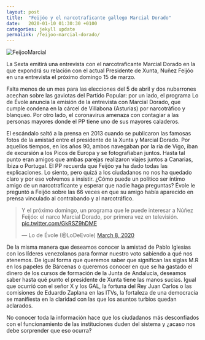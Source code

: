 ```yaml
---
layout: post
title:  "Feijóo y el narcotraficante gallego Marcial Dorado"
date:   2020-01-10 01:30:30 +0100
categories: jekyll update
permalink: /feijoo-marcial-dorado/
---
```


<img src="../assets/images/2020/02/20200210a1.jpg" alt="FeijooMarcial">

La Sexta emitirá una entrevista con el narcotraficante Marcial Dorado en la que expondrá su relación con el actual Presidente de Xunta, Nuñez Feijóo en una entrevista el próximo domingo 15 de marzo.

Falta menos de un mes para las elecciones del 5 de abril y dos nubarrones acechan sobre las gaviotas del Partido Popular: por un lado, el programa Lo de Évole anuncia la emisión de la entrevista con Marcial Dorado, que cumple condena en la cárcel de Villabona (Asturias) por narcotráfico y blanqueo. Por otro lado, el coronavirus amenaza con contagiar a las personas mayores donde el PP tiene uno de sus mayores caladeros.

El escándalo saltó a la prensa en 2013 cuando se publicaron las famosas fotos de la amistad entre el presidente de la Xunta y Marcial Dorado. Por aquellos tiempos, en los años 90, ambos navegaban por la ría de Vigo, iban de excursión a los Picos de Europa y se fotografiaban juntos. Hasta tal punto eran amigos que ambas parejas realizaron viajes juntos a Canarias, Ibiza o Portugal. El PP recuerda que Feijóo ya ha dado todas las explicaciones. Lo siento, pero quizá a los ciudadanos no nos ha quedado claro y por eso volvemos a insistir. ¿Cómo puede un político ser íntimo amigo de un narcotraficante y esperar que nadie haga preguntas? Évole le preguntó a Feijóo sobre las 66 veces en que su amigo había aparecido en prensa vinculado al contrabando y al narcotráfico.

<blockquote class="twitter-tweet"><p lang="es" dir="ltr">Y el próximo domingo, un programa que le puede interesar a Núñez Feijóo: el narco Marcial Dorado, por primera vez en televisión. <a href="https://t.co/GkRSZ9hDME">pic.twitter.com/GkRSZ9hDME</a></p>&mdash; Lo de Évole (@LoDeEvole) <a href="https://twitter.com/LoDeEvole/status/1236766293254160385?ref_src=twsrc%5Etfw">March 8, 2020</a></blockquote> <script async src="https://platform.twitter.com/widgets.js" charset="utf-8"></script>

De la misma manera que deseamos conocer la amistad de Pablo Iglesias con los líderes venezolanos para formar nuestro voto sabiendo a qué nos atenemos. De igual forma que queremos saber que significan las siglas M.R en los papeles de Bárcenas o queremos conocer en que se ha gastado el dinero de los cursos de formación de la Junta de Andalucía, deseamos saber hasta qué punto el presidente de Xunta tiene las manos sucias. Igual que ocurrió con el señor X y los GAL, la fortuna del Rey Juan Carlos o las comisiones de Eduardo Zaplana en las ITVs, la fortaleza de una democracia se manifiesta en la claridad con las que los asuntos turbios quedan aclarados.

No conocer toda la información hace que los ciudadanos más desconfiados con el funcionamiento de las instituciones duden del sistema y ¿acaso nos debe sorprender que eso ocurra?
